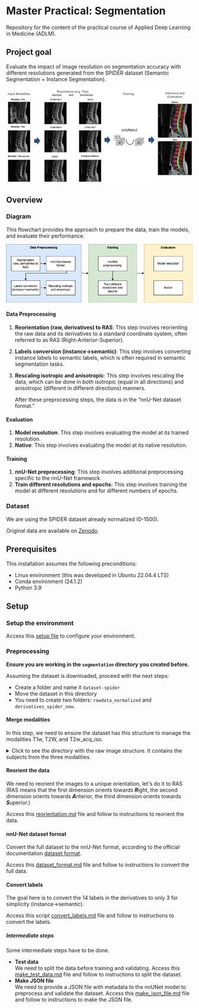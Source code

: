 # Master Practical: Segmentation

Repository for the content of the practical course of Applied Deep Learning in Medicine (ADLM).

## Project goal

Evaluate the impact of image resolution on segmentation accuracy with different resolutions generated from the SPIDER dataset (Semantic Segmentation + Instance Segmentation).

![Diagram](imgs/resolutions.png)

## Overview

### Diagram

This flowchart provides the approach to prepare the data, train the models, and evaluate their performance.  

![Overview diagram](imgs/ADLM-poster-diagram.png)

#### Data Preprocessing

1. **Reorientation (raw, derivatives) to RAS**: This step involves reorienting the raw data and its derivatives to a standard coordinate system, often referred to as RAS (Right-Anterior-Superior).
2. **Labels conversion (instance->semantic)**: This step involves converting instance labels to semantic labels, which is often required in semantic segmentation tasks.
3. **Rescaling isotropic and anisotropic**: This step involves rescaling the data, which can be done in both isotropic (equal in all directions) and anisotropic (different in different directions) manners.

    After these preprocessing steps, the data is in the “nnU-Net dataset format.”

#### Evaluation

1. **Model resolution**: This step involves evaluating the model at its trained resolution.
2. **Native**: This step involves evaluating the model at its native resolution.

#### Training

1. **nnU-Net preprocessing**: This step involves additional preprocessing specific to the nnU-Net framework.
2. **Train different resolutions and epochs**: This step involves training the model at different resolutions and for different numbers of epochs.

### Dataset

We are using the SPIDER dataset already normalized (0-1500).

Original data are available on [Zenodo](https://zenodo.org/records/10159290).

## Prerequisites

This installation assumes the following preconditions:

- Linux environment (this was developed in Ubuntu 22.04.4 LTS)
- Conda environment (24.1.2)
- Python 3.9

## Setup

### Setup the environment

Access this [setup file](setup.md) to configure your environment.

### Preprocessing

**Ensure you are working in the `segmentation` directory you created before.**

Assuming the dataset is downloaded, proceed with the next steps:

- Create a folder and name it `dataset-spider`
- Move the dataset in this directory
- You need to create two folders: `rawdata_normalized` and `derivatives_spider_new`.

#### Merge modalities

In this step, we need to ensure the dataset has this structure to manage the modalities T1w, T2W, and T2w_acq_iso.
<details>
<summary>Click to see the directory with the raw image structure. It contains the subjects from the three modalities.</summary>

```bash
rawdata_normalized
├── sub-0001
│   ├── T1w
│   │   └── sub-0001_T1w.nii.gz
│   └── T2w
│       └── sub-0001_T2w.nii.gz
├── sub-0002
│   ├── T1w
│   │   └── sub-0002_T1w.nii.gz
│   └── T2w
│       └── sub-0002_T2w.nii.gz
├── sub-0003
│   ├── T1w
│   │   └── sub-0003_T1w.nii.gz
│   └── T2w
│       └── sub-0003_T2w.nii.gz
├── sub-0004
│   ├── T1w
│   │   └── sub-0004_T1w.nii.gz
│   └── T2w
│       └── sub-0004_T2w.nii.gz
├── sub-0005
│   ├── T1w
│   │   └── sub-0005_T1w.nii.gz
│   └── T2w
│       ├── sub-0005_acq-iso_T2w.nii.gz
│       └── sub-0005_T2w.nii.gz
├── sub-0006
│   └── T2w
│       └── sub-0006_T2w.nii.gz
├── sub-0007
│   ├── T1w
│   │   └── sub-0007_T1w.nii.gz
│   └── T2w
│       ├── sub-0007_acq-iso_T2w.nii.gz
│       └── sub-0007_T2w.nii.gz
...
```

```bash
derivatives_spider_new
├── sub-0001
│   ├── T1w
│   │   ├── sub-0001_mod-T1w_seg-spider_msk.nii.gz
│   │   ├── sub-0001_mod-T1w_seg-subreg_msk.nii.gz
│   │   └── sub-0001_mod-T1w_seg-vert_msk.nii.gz
│   └── T2w
│       ├── sub-0001_mod-T2w_seg-spider_msk.nii.gz
│       ├── sub-0001_mod-T2w_seg-subreg_msk.nii.gz
│       └── sub-0001_mod-T2w_seg-vert_msk.nii.gz
├── sub-0002
│   ├── T1w
│   │   ├── sub-0002_mod-T1w_seg-spider_msk.nii.gz
│   │   ├── sub-0002_mod-T1w_seg-subreg_msk.nii.gz
│   │   └── sub-0002_mod-T1w_seg-vert_msk.nii.gz
│   └── T2w
│       ├── sub-0002_mod-T2w_seg-spider_msk.nii.gz
│       ├── sub-0002_mod-T2w_seg-subreg_msk.nii.gz
│       └── sub-0002_mod-T2w_seg-vert_msk.nii.gz
├── sub-0003
│   ├── T1w
│   │   ├── sub-0003_mod-T1w_seg-spider_msk.nii.gz
│   │   ├── sub-0003_mod-T1w_seg-subreg_msk.nii.gz
│   │   └── sub-0003_mod-T1w_seg-vert_msk.nii.gz
│   └── T2w
│       ├── sub-0003_mod-T2w_seg-spider_msk.nii.gz
│       ├── sub-0003_mod-T2w_seg-subreg_msk.nii.gz
│       └── sub-0003_mod-T2w_seg-vert_msk.nii.gz
├── sub-0004
│   ├── T1w
│   │   ├── sub-0004_mod-T1w_seg-spider_msk.nii.gz
│   │   ├── sub-0004_mod-T1w_seg-subreg_msk.nii.gz
│   │   └── sub-0004_mod-T1w_seg-vert_msk.nii.gz
│   └── T2w
│       ├── sub-0004_mod-T2w_seg-spider_msk.nii.gz
│       ├── sub-0004_mod-T2w_seg-subreg_msk.nii.gz
│       └── sub-0004_mod-T2w_seg-vert_msk.nii.gz
├── sub-0005
│   ├── T1w
│   │   ├── sub-0005_mod-T1w_seg-spider_msk.nii.gz
│   │   ├── sub-0005_mod-T1w_seg-subreg_msk.nii.gz
│   │   └── sub-0005_mod-T1w_seg-vert_msk.nii.gz
│   └── T2w
│       ├── sub-0005_acq-iso_mod-T2w_seg-spider_msk.nii.gz
│       ├── sub-0005_acq-iso_mod-T2w_seg-subreg_msk.nii.gz
│       ├── sub-0005_acq-iso_mod-T2w_seg-vert_msk.nii.gz
│       ├── sub-0005_mod-T2w_seg-spider_msk.nii.gz
│       ├── sub-0005_mod-T2w_seg-subreg_msk.nii.gz
│       └── sub-0005_mod-T2w_seg-vert_msk.nii.gz
...
```

</details>  

#### Reorient the data

We need to reorient the images to a unique orientation, let's do it to RAS (RAS means that the first dimension orients towards ***R***ight, the second dimension orients towards ***A***nterior, the third dimension orients towards ***S***uperior.)

Access this [reorientation.md](reorientation.md) file and follow to instructions to reorient the data.

#### nnU-Net dataset format

Convert the full dataset to the nnU-Net format, according to the official documentation [dataset format](https://github.com/MIC-DKFZ/nnUNet/blob/master/documentation/dataset_format.md).

Access this [dataset_format.md](dataset_format.md) file and follow to instructions to convert the full data.

#### Convert labels

The goal here is to convert the 14 labels in the derivatives to only 3 for simplicity (instance->semantic).

Access this script [convert_labels.md](convert_labels.md) file and follow to instructions to convert the labels.

##### Intermediate steps

Some intermediate steps have to be done.

- **Test data**  
    We need to split the data before training and validating. Access this [make_test_data.md](make_test_data.md) file and follow to instructions to split the dataset.
- **Make JSON file**  
    We need to provide a JSON file with metadata to the nnUNet model to preprocess and validate the dataset.
    Access this [make_json_file.md](make_json_file.md) file and follow to instructions to make the JSON file.